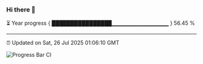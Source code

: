### Hi there 👋

⏳ Year progress { ████████████████▁▁▁▁▁▁▁▁▁▁▁▁▁▁ } 56.45 %

---

⏰ Updated on Sat, 26 Jul 2025 01:06:10 GMT

![Progress Bar CI](https://github.com/code-lakshay/GitHub-Actions-Demo/workflows/Progress%20Bar%20CI/badge.svg)
